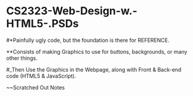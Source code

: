 # CS2323-Web-Design-w.-HTML5-.PSDs

#*Painfully ugly code, but the foundation is there for REFERENCE.

  **Consists of making Graphics to use for buttons, backgrounds, or many other things. 

  #_Then Use the Graphics in the Webpage, along with Front & Back-end code (HTML5 & JavaScript).
  
  ~~Scratched Out Notes
